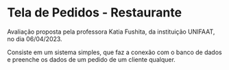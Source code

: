 # Tela de Pedidos - Restaurante

Avaliação proposta pela professora Katia Fushita, da instituição UNIFAAT, no dia 06/04/2023.

Consiste em um sistema simples, que faz a conexão com o banco de dados e preenche os dados de um pedido de um cliente qualquer.
